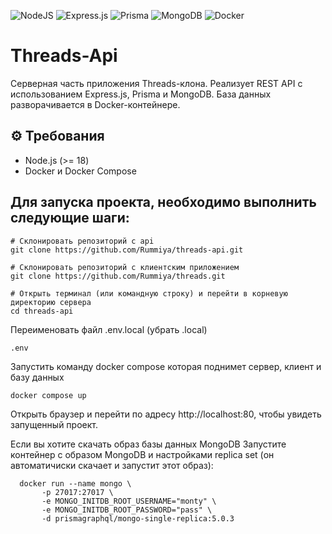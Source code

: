 ![NodeJS](https://img.shields.io/badge/node.js-6DA55F?style=for-the-badge&logo=node.js&logoColor=white)
![Express.js](https://img.shields.io/badge/express.js-%23404d59.svg?style=for-the-badge&logo=express&logoColor=%2361DAFB)
![Prisma](https://img.shields.io/badge/Prisma-3982CE?style=for-the-badge&logo=Prisma&logoColor=white)
![MongoDB](https://img.shields.io/badge/MongoDB-%234ea94b.svg?style=for-the-badge&logo=mongodb&logoColor=white)
![Docker](https://img.shields.io/badge/docker-%230db7ed.svg?style=for-the-badge&logo=docker&logoColor=white)
# Threads-Api

Серверная часть приложения Threads-клона. Реализует REST API с использованием Express.js, Prisma и MongoDB. База данных разворачивается в Docker-контейнере.

## ⚙️ Требования

- Node.js (>= 18)
- Docker и Docker Compose

## Для запуска проекта, необходимо выполнить следующие шаги:

```
# Склонировать репозиторий с api
git clone https://github.com/Rummiya/threads-api.git

# Склонировать репозиторий с клиентским приложением
git clone https://github.com/Rummiya/threads.git

# Открыть терминал (или командную строку) и перейти в корневую директорию сервера
cd threads-api
```

Переименовать файл .env.local (убрать .local)

```
.env
```
Запустить команду docker compose которая поднимет сервер, клиент и базу данных

```
docker compose up
```
Открыть браузер и перейти по адресу http://localhost:80, чтобы увидеть запущенный проект.

Если вы хотите скачать образ базы данных MongoDB
Запустите контейнер с образом MongoDB и настройками replica set (он автоматичиски скачает и запустит этот образ):
```
  docker run --name mongo \
       -p 27017:27017 \
       -e MONGO_INITDB_ROOT_USERNAME="monty" \
       -e MONGO_INITDB_ROOT_PASSWORD="pass" \
       -d prismagraphql/mongo-single-replica:5.0.3
```
